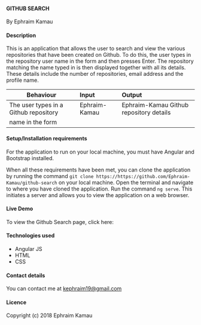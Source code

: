 #### GITHUB SEARCH
By Ephraim Kamau

#### Description
This is an application that allows the user to search and view the various repositories that have been created on Github. To do this, the user types in the repository user name in the form and then presses Enter. The repository matching the name typed in is then displayed together with all its details. These details include the number of repositories, email address and the profile name.

| Behaviour                                   |           Input                      |Output                                  |
| --------------------------------            | :----------------------------------- | :--------------------------------------|
| The user types in a Github repository       | Ephraim-Kamau                        | Ephraim-Kamau Github repository details|
| name in the form                            |                                      |                                        |


#### Setup/Installation requirements
For the application to run on your local machine, you must have Angular and Bootstrap installed.

When all these requirements have been met, you can clone the   application by running the command `git clone https://https://github.com/Ephraim-Kamau/github-search` on your local machine. Open the terminal and navigate to where you have cloned the application. Run the command `ng serve`. This initiates a server and allows you to view the application on a web browser.

#### Live Demo
To view the Github Search page, click here:

#### Technologies used
<ul>
<li>Angular JS</li>
<li>HTML</li>
<li>CSS</li>
</ul>

#### Contact details
You can contact me at kephraim19@gmail.com

#### Licence
Copyright (c) 2018 Ephraim Kamau
